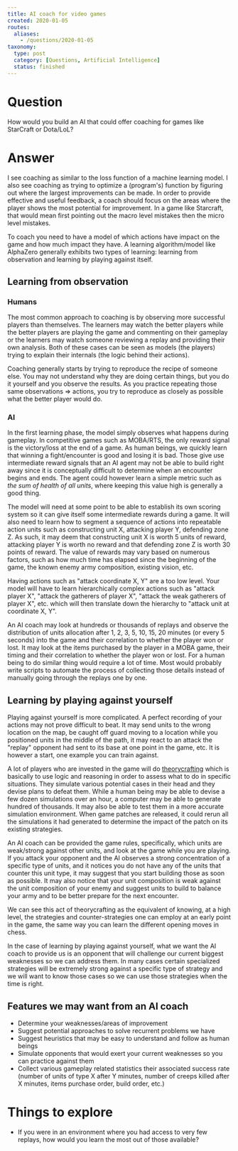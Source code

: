 ```yaml
---
title: AI coach for video games
created: 2020-01-05
routes:
  aliases:
    - /questions/2020-01-05
taxonomy:
  type: post
  category: [Questions, Artificial Intelligence]
  status: finished
---
```


# Question
How would you build an AI that could offer coaching for games like StarCraft or Dota/LoL?

# Answer
I see coaching as similar to the loss function of a machine learning model. I also see coaching as trying to optimize a (program's) function by figuring out where the largest improvements can be made. In order to provide effective and useful feedback, a coach should focus on the areas where the player shows the most potential for improvement. In a game like Starcraft, that would mean first pointing out the macro level mistakes then the micro level mistakes.

To coach you need to have a model of which actions have impact on the game and how much impact they have. A learning algorithm/model like AlphaZero generally exhibits two types of learning: learning from observation and learning by playing against itself.

## Learning from observation
### Humans
The most common approach to coaching is by observing more successful players than themselves. The learners may watch the better players while the better players are playing the game and commenting on their gameplay or the learners may watch someone reviewing a replay and providing their own analysis. Both of these cases can be seen as models (the players) trying to explain their internals (the logic behind their actions).

Coaching generally starts by trying to reproduce the recipe of someone else. You may not understand why they are doing certain things, but you do it yourself and you observe the results. As you practice repeating those same observations => actions, you try to reproduce as closely as possible what the better player would do.

### AI
In the first learning phase, the model simply observes what happens during gameplay. In competitive games such as MOBA/RTS, the only reward signal is the victory/loss at the end of a game. As human beings, we quickly learn that winning a fight/encounter is good and losing it is bad. Those give use intermediate reward signals that an AI agent may not be able to build right away since it is conceptually difficult to determine when an encounter begins and ends. The agent could however learn a simple metric such as *the sum of health of all units*, where keeping this value high is generally a good thing.

The model will need at some point to be able to establish its own scoring system so it can give itself some intermediate rewards during a game. It will also need to learn how to segment a sequence of actions into repeatable action units such as constructing unit X, attacking player Y, defending zone Z. As such, it may deem that constructing unit X is worth 5 units of reward, attacking player Y is worth no reward and that defending zone Z is worth 30 points of reward. The value of rewards may vary based on numerous factors, such as how much time has elapsed since the beginning of the game, the known enemy army composition, existing vision, etc.

Having actions such as "attack coordinate X, Y" are a too low level. Your model will have to learn hierarchically complex actions such as "attack player X", "attack the gatherers of player X", "attack the weak gatherers of player X", etc. which will then translate down the hierarchy to "attack unit at coordinate X, Y".

An AI coach may look at hundreds or thousands of replays and observe the distribution of units allocation after 1, 2, 3, 5, 10, 15, 20 minutes (or every 5 seconds) into the game and their correlation to whether the player won or lost. It may look at the items purchased by the player in a MOBA game, their timing and their correlation to whether the player won or lost. For a human being to do similar thing would require a lot of time. Most would probably write scripts to automate the process of collecting those details instead of manually going through the replays one by one.

## Learning by playing against yourself
Playing against yourself is more complicated. A perfect recording of your actions may not prove difficult to beat. It may send units to the wrong location on the map, be caught off guard moving to a location while you positioned units in the middle of the path, it may react to an attack the "replay" opponent had sent to its base at one point in the game, etc. It is however a start, one example you can train against.

A lot of players who are invested in the game will do [theorycrafting](https://en.wikipedia.org/wiki/Theorycraft) which is basically to use logic and reasoning in order to assess what to do in specific situations. They simulate various potential cases in their head and they devise plans to defeat them. While a human being may be able to devise a few dozen simulations over an hour, a computer may be able to generate hundred of thousands. It may also be able to test them in a more accurate simulation environment. When game patches are released, it could rerun all the simulations it had generated to determine the impact of the patch on its existing strategies.

An AI coach can be provided the game rules, specifically, which units are weak/strong against other units, and look at the game while you are playing. If you attack your opponent and the AI observes a strong concentration of a specific type of units, and it notices you do not have any of the units that counter this unit type, it may suggest that you start building those as soon as possible. It may also notice that your unit composition is weak against the unit composition of your enemy and suggest units to build to balance your army and to be better prepare for the next encounter.

We can see this act of theorycrafting as the equivalent of knowing, at a high level, the strategies and counter-strategies one can employ at an early point in the game, the same way you can learn the different opening moves in chess.

In the case of learning by playing against yourself, what we want the AI coach to provide us is an opponent that will challenge our current biggest weaknesses so we can address them. In many cases certain specialized strategies will be extremely strong against a specific type of strategy and we will want to know those cases so we can use those strategies when the time is right.

## Features we may want from an AI coach
* Determine your weaknesses/areas of improvement
* Suggest potential approaches to solve recurrent problems we have
* Suggest heuristics that may be easy to understand and follow as human beings
* Simulate opponents that would exert your current weaknesses so you can practice against them
* Collect various gameplay related statistics their associated success rate (number of units of type X after Y minutes, number of creeps killed after X minutes, items purchase order, build order, etc.)

# Things to explore
* If you were in an environment where you had access to very few replays, how would you learn the most out of those available?
